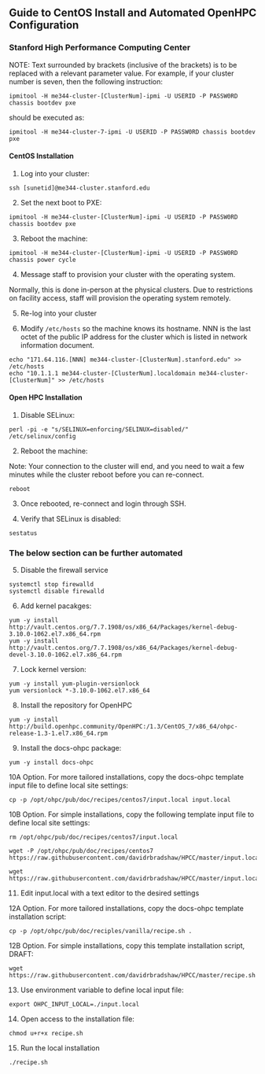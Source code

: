 ## Guide to CentOS Install and Automated OpenHPC Configuration

### Stanford High Performance Computing Center

NOTE: Text surrounded by brackets (inclusive of the brackets) is to be replaced with a relevant parameter value. For example, if your cluster number is seven, then the following instruction:
```
ipmitool -H me344-cluster-[ClusterNum]-ipmi -U USERID -P PASSW0RD chassis bootdev pxe
```
should be executed as:
```
ipmitool -H me344-cluster-7-ipmi -U USERID -P PASSW0RD chassis bootdev pxe
```

#### CentOS Installation

1. Log into your cluster:
```
ssh [sunetid]@me344-cluster.stanford.edu
```
2. Set the next boot to PXE:
```
ipmitool -H me344-cluster-[ClusterNum]-ipmi -U USERID -P PASSW0RD chassis bootdev pxe
```
3. Reboot the machine:
```
ipmitool -H me344-cluster-[ClusterNum]-ipmi -U USERID -P PASSW0RD chassis power cycle
```
4. Message staff to provision your cluster with the operating system. 

Normally, this is done in-person at the physical clusters. Due to restrictions on facility access, staff will provision the operating system remotely. 

5. Re-log into your cluster

6. Modify `/etc/hosts` so the machine knows its hostname. NNN is the last octet of the public IP address for the cluster which is listed in network information document. 
```
echo "171.64.116.[NNN] me344-cluster-[ClusterNum].stanford.edu" >> /etc/hosts
echo "10.1.1.1 me344-cluster-[ClusterNum].localdomain me344-cluster-[ClusterNum]" >> /etc/hosts
```
#### Open HPC Installation

1. Disable SELinux:
```
perl -pi -e "s/SELINUX=enforcing/SELINUX=disabled/" /etc/selinux/config
```
2. Reboot the machine:

Note: Your connection to the cluster will end, and you need to wait a few minutes while the cluster reboot before you can re-connect. 
```
reboot
```
3. Once rebooted, re-connect and login through SSH. 

4. Verify that SELinux is disabled:
```
sestatus
```

### The below section can be further automated
5. Disable the firewall service
```
systemctl stop firewalld
systemctl disable firewalld
```
6. Add kernel pacakges:
```
yum -y install http://vault.centos.org/7.7.1908/os/x86_64/Packages/kernel-debug-3.10.0-1062.el7.x86_64.rpm
yum -y install http://vault.centos.org/7.7.1908/os/x86_64/Packages/kernel-debug-devel-3.10.0-1062.el7.x86_64.rpm
```
7. Lock kernel version:
```
yum -y install yum-plugin-versionlock 
yum versionlock *-3.10.0-1062.el7.x86_64
```
8. Install the repository for OpenHPC
```
yum -y install http://build.openhpc.community/OpenHPC:/1.3/CentOS_7/x86_64/ohpc-release-1.3-1.el7.x86_64.rpm 
```
9. Install the docs-ohpc package:
```
yum -y install docs-ohpc
```
10A Option. For more tailored installations, copy the docs-ohpc template input file to define local site settings:
```
cp -p /opt/ohpc/pub/doc/recipes/centos7/input.local input.local
```
10B Option. For simple installations, copy the following template input file to define local site settings:
```
rm /opt/ohpc/pub/doc/recipes/centos7/input.local

wget -P /opt/ohpc/pub/doc/recipes/centos7 https://raw.githubusercontent.com/davidrbradshaw/HPCC/master/input.local

wget https://raw.githubusercontent.com/davidrbradshaw/HPCC/master/input.local

```
11. Edit input.local with a text editor to the desired settings

12A Option. For more tailored installations, copy the docs-ohpc template installation script:
```
cp -p /opt/ohpc/pub/doc/reciples/vanilla/recipe.sh .
```
12B Option. For simple installations, copy this template installation script, DRAFT:
```
wget https://raw.githubusercontent.com/davidrbradshaw/HPCC/master/recipe.sh
```
13. Use environment variable to define local input file:
```
export OHPC_INPUT_LOCAL=./input.local
```
14. Open access to the installation file:
```
chmod u+r+x recipe.sh
```
15. Run the local installation
```
./recipe.sh
```
